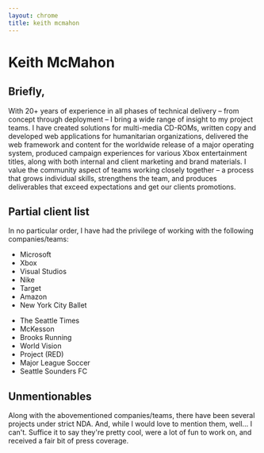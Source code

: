 ```yaml
---
layout: chrome
title: keith mcmahon
---
```

# Keith McMahon

## Briefly, 

With 20+ years of experience in all phases of technical delivery – from concept through deployment – I bring a wide range of insight to my project teams. I have created solutions for multi-media CD-ROMs, written copy and developed web applications for humanitarian organizations, delivered the web framework and content for the worldwide release of a major operating system, produced campaign experiences for various Xbox entertainment titles, along with both internal and client marketing and brand materials. I value the community aspect of teams working closely together – a process that grows individual skills, strengthens the team, and produces deliverables that exceed expectations and get our clients promotions.

## Partial client list

In no particular order, I have had the privilege of working with the following companies/teams:

<div class="half">
<ul>
    <li>Microsoft</li>
    <li>Xbox</li>
    <li>Visual Studios</li>
    <li>Nike</li>
    <li>Target</li>
    <li>Amazon</li>
    <li>New York City Ballet</li>
</ul>
</div>
<div class="half last">
<ul>
    <li>The Seattle Times</li>
    <li>McKesson</li>
    <li>Brooks Running</li>
    <li>World Vision</li>
    <li>Project (RED)</li>
    <li>Major League Soccer</li>
    <li>Seattle Sounders FC</li>
</ul>
</div>

## Unmentionables

Along with the abovementioned companies/teams, there have been several projects under strict NDA. And, while I would love to mention them, well... I can't. Suffice it to say they're pretty cool, were a lot of fun to work on, and received a fair bit of press coverage.
